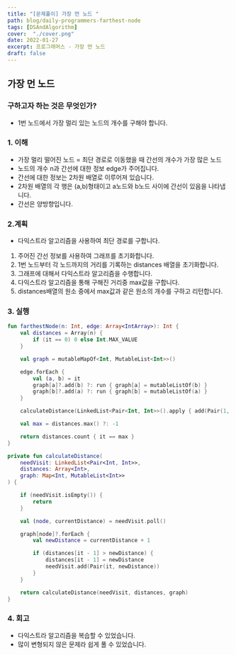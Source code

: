 ```yaml
---
title: "[문제풀이] 가장 먼 노드 "
path: blog/daily-programmers-farthest-node
tags: [DSAndAlgorithm]
cover:  "./cover.png"
date: 2022-01-27
excerpt: 프로그래머스 - 가장 먼 노드 
draft: false
---
```



## 가장 먼 노드
### 구하고자 하는 것은 무엇인가?

- 1번 노드에서 가장 멀리 있는 노드의 개수를 구해야 합니다.

### 1. 이해

- 가장 멀리 떨어진 노드 = 최단 경로로 이동했을 때 간선의 개수가 가장 많은 노드
- 노드의 개수 n과 간선에 대한 정보 edge가 주어집니다.
- 간선에 대한 정보는 2차원 배열로 이루어져 있습니다.
- 2차원 배열의 각 행은 (a,b)형태이고 a노드와 b노드 사이에 간선이 있음을 나타냅니다.
- 간선은 양방향입니다.

### 2.계획

- 다익스트라 알고리즘을 사용하여 최단 경로를 구합니다.
1. 주어진 간선 정보를 사용하여 그래프를 초기화합니다. 
2. 1번 노드부터 각 노드까지의 거리를 기록하는 distances 배열을 초기화합니다.
3. 그래프에 대해서 다익스트라 알고리즘을 수행합니다. 
4. 다익스트라 알고리즘을 통해 구해진 거리중 max값을 구합니다.
5. distances배열의 원소 중에서 max값과 같은 원소의 개수를 구하고 리턴합니다.

### 3. 실행

```kotlin
fun farthestNode(n: Int, edge: Array<IntArray>): Int {
    val distances = Array(n) {
        if (it == 0) 0 else Int.MAX_VALUE
    }

    val graph = mutableMapOf<Int, MutableList<Int>>()

    edge.forEach {
        val (a, b) = it
        graph[a]?.add(b) ?: run { graph[a] = mutableListOf(b) }
        graph[b]?.add(a) ?: run { graph[b] = mutableListOf(a) }
    }

    calculateDistance(LinkedList<Pair<Int, Int>>().apply { add(Pair(1, 0)) }, distances, graph.toMap())

    val max = distances.max() ?: -1

    return distances.count { it == max }
}

private fun calculateDistance(
    needVisit: LinkedList<Pair<Int, Int>>,
    distances: Array<Int>,
    graph: Map<Int, MutableList<Int>>
) {

    if (needVisit.isEmpty()) {
        return
    }

    val (node, currentDistance) = needVisit.poll()

    graph[node]?.forEach {
        val newDistance = currentDistance + 1

        if (distances[it - 1] > newDistance) {
            distances[it - 1] = newDistance
            needVisit.add(Pair(it, newDistance))
        }
    }

    return calculateDistance(needVisit, distances, graph)
}
```

### 4. 회고

- 다익스트라 알고리즘을 복습할 수 있었습니다.
- 많이 변형되지 않은 문제라 쉽게 풀 수 있었습니다.